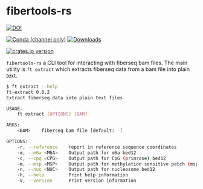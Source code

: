 # fibertools-rs
[![DOI](https://zenodo.org/badge/517338593.svg)](https://zenodo.org/badge/latestdoi/517338593)

[![Conda (channel only)](https://img.shields.io/conda/vn/bioconda/fibertools-rs?color=green)](https://anaconda.org/bioconda/fibertools-rs)
[![Downloads](https://img.shields.io/conda/dn/bioconda/fibertools-rs?color=green)](https://anaconda.org/bioconda/fibertools-rs)


[![crates.io version](https://img.shields.io/crates/v/fibertools-rs)](https://crates.io/crates/fibertools-rs)


`fibertools-rs` a CLI tool for interacting with fiberseq bam files. The main utility is `ft extract` which extracts fiberseq data from a bam file into plain text.

```bash
$ ft extract --help
ft-extract 0.0.2
Extract fiberseq data into plain text files

USAGE:
    ft extract [OPTIONS] [BAM]

ARGS:
    <BAM>    fiberseq bam file [default: -]

OPTIONS:
    -r, --reference    report in reference sequence coordinates
    -m, --m6a <M6A>    Output path for m6a bed12
    -c, --cpg <CPG>    Output path for CpG (primrose) bed12
    -m, --msp <MSP>    Output path for methylation sensitive patch (msp) bed12
    -n, --nuc <NUC>    Output path for nucleosome bed12
    -h, --help         Print help information
    -V, --version      Print version information
```
